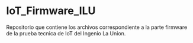 # IoT_Firmware_ILU
Repositorio que contiene los archivos correspondiente a la parte firmware de la prueba tecnica de IoT del Ingenio La Union.
